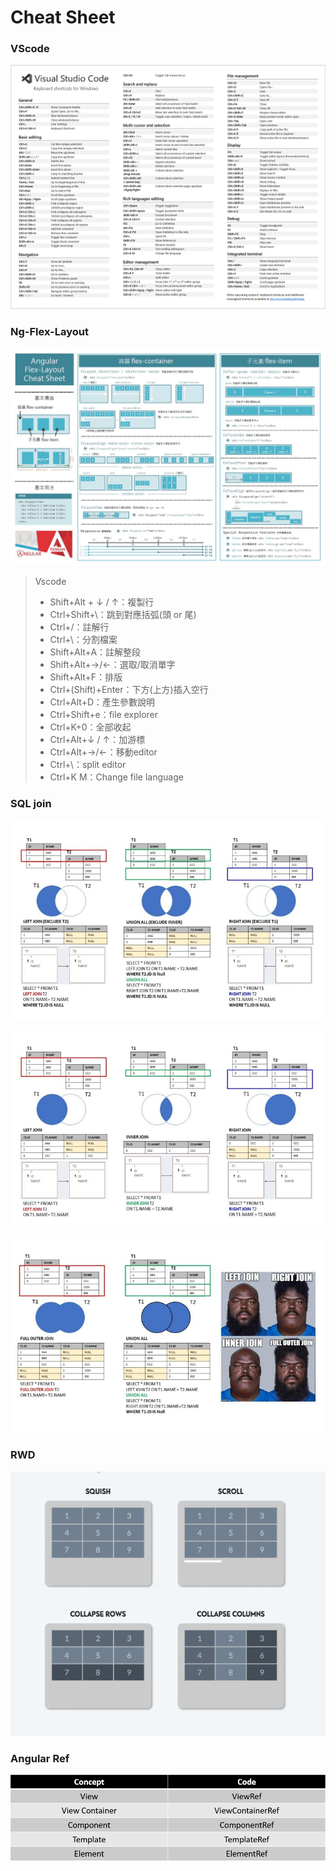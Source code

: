 # Cheat Sheet

### VScode

![](.gitbook/assets/image.png)

### Ng-Flex-Layout

![](.gitbook/assets/ng-flex-layout.jpg)



> Vscode
>
> * Shift+Alt + ↓ / ↑：複製行
> * Ctrl+Shift+\：跳到對應括弧\(頭 or 尾\)
> * Ctrl+/：註解行
> * Ctrl+\：分割檔案
> * Shift+Alt+A：註解整段
> * Shift+Alt+→/←：選取/取消單字
> * Shift+Alt+F：排版
> * Ctrl+\(Shift\)+Enter：下方\(上方\)插入空行
> * Ctrl+Alt+D：產生參數說明
> * Ctrl+Shift+e：file explorer
> * Ctrl+K+0：全部收起
> * Ctrl+Alt+↓ / ↑：加游標
> * Ctrl+Alt+→/←：移動editor
> * Ctrl+\：split editor
> * Ctrl+K M：Change file language

### SQL join

![](.gitbook/assets/sql_join_2.jpg)

![](.gitbook/assets/sql_join_1.jpg)

![](.gitbook/assets/sql_join_3.jpg)

### RWD

![](.gitbook/assets/types-of-responsive-tables.gif)

### Angular Ref

![](.gitbook/assets/image%20%281%29.png)

